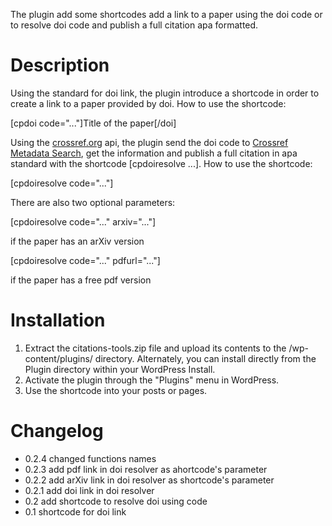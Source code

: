 The plugin add some shortcodes add a link to a paper using the doi code or to resolve doi code and publish a full citation apa formatted.

# Description
Using the standard for doi link, the plugin introduce a shortcode in order to create a link to a paper provided by doi.
How to use the shortcode:

[cpdoi code="..."]Title of the paper[/doi]

Using the [crossref.org](https://www.crossref.org/) api, the plugin send the doi code to [Crossref Metadata Search](https://search.crossref.org/), get the information and publish a full citation in apa standard with the shortcode [cpdoiresolve ...].
How to use the shortcode:

[cpdoiresolve code="..."]

There are also two optional parameters:

[cpdoiresolve code="..." arxiv="..."]

if the paper has an arXiv version

[cpdoiresolve code="..." pdfurl="..."]

if the paper has a free pdf version

# Installation
1.  Extract the citations-tools.zip file and upload its contents to the /wp-content/plugins/ directory. Alternately, you can install directly from the Plugin directory within your WordPress Install.
2. Activate the plugin through the "Plugins" menu in WordPress.
3. Use the shortcode into your posts or pages.

# Changelog
* 0.2.4 changed functions names
* 0.2.3 add pdf link in doi resolver as ahortcode's parameter
* 0.2.2 add arXiv link in doi resolver as shortcode's parameter
* 0.2.1 add doi link in doi resolver
* 0.2 add shortcode to resolve doi using code
* 0.1 shortcode for doi link
